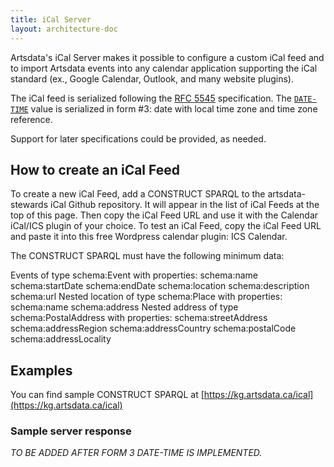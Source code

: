 ```yaml
---
title: iCal Server
layout: architecture-doc
---
```


Artsdata's iCal Server makes it possible to configure a custom iCal feed and to import Artsdata events into any calendar application supporting the iCal standard (ex., Google Calendar, Outlook, and many website plugins).

The iCal feed is serialized following the [RFC 5545](https://datatracker.ietf.org/doc/html/rfc5545) specification. The [`DATE-TIME`](https://www.kanzaki.com/docs/ical/dateTime.html) value is serialized in form #3: date with local time zone and time zone reference.

Support for later specifications could be provided, as needed.

## How to create an iCal Feed

To create a new iCal Feed, add a CONSTRUCT SPARQL to the artsdata-stewards iCal Github repository. It will appear in the list of iCal Feeds at the top of this page. Then copy the iCal Feed URL and use it with the Calendar iCal/ICS plugin of your choice. To test an iCal Feed, copy the iCal Feed URL and paste it into this free Wordpress calendar plugin: ICS Calendar.

The CONSTRUCT SPARQL must have the following minimum data:

Events of type schema:Event with properties:
schema:name
schema:startDate
schema:endDate
schema:location
schema:description
schema:url
Nested location of type schema:Place with properties:
schema:name
schema:address
Nested address of type schema:PostalAddress with properties:
schema:streetAddress
schema:addressRegion
schema:addressCountry
schema:postalCode
schema:addressLocality

## Examples

You can find sample CONSTRUCT SPARQL at [https://kg.artsdata.ca/ical](https://kg.artsdata.ca/ical)

### Sample server response

_TO BE ADDED AFTER FORM 3 DATE-TIME IS IMPLEMENTED._
